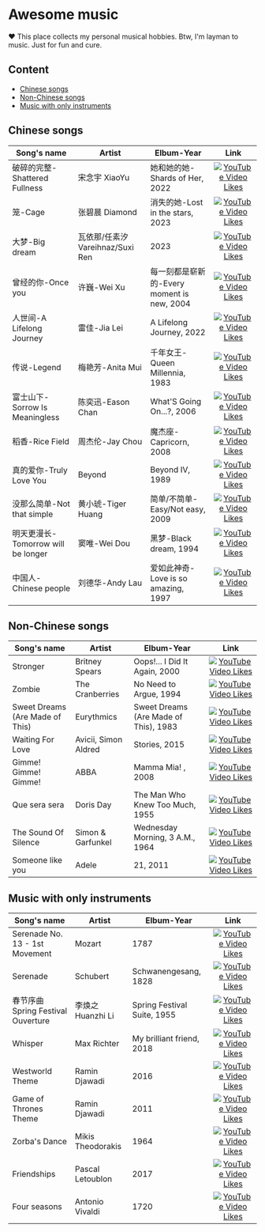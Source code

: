 # Awesome music

❤️ This place collects my personal musical hobbies. Btw, I'm layman to music. Just for fun and cure.


## Content
- [Chinese songs](#chinese-songs)
- [Non-Chinese songs](#non-chinese-songs)
- [Music with only instruments](#music-with-only-instruments)


## Chinese songs

| Song's name | Artist | Elbum-Year | Link |
|------- | -------| ------- | :-------: |
| 破碎的完整-Shattered Fullness| 宋念宇 XiaoYu| 她和她的她-Shards of Her, 2022| [![YouTube Video Likes](https://img.shields.io/youtube/likes/Fx3449cEohg?style=social)](https://www.youtube.com/watch?v=Fx3449cEohg)     |
| 笼-Cage| 张碧晨 Diamond| 消失的她-Lost in the stars, 2023| [![YouTube Video Likes](https://img.shields.io/youtube/likes/gPqfGpLxVIU?style=social)](https://www.youtube.com/watch?v=gPqfGpLxVIU)     |
| 大梦-Big dream| 瓦依那/任素汐 Vareihnaz/Suxi Ren| 2023| [![YouTube Video Likes](https://img.shields.io/youtube/likes/EVEgwFnWhSM?style=social)](https://www.youtube.com/watch?v=EVEgwFnWhSM)     |
| 曾经的你-Once you| 许巍-Wei Xu| 每一刻都是崭新的-Every moment is new, 2004| [![YouTube Video Likes](https://img.shields.io/youtube/likes/OU3kSSMLNvE?style=social)](https://www.youtube.com/watch?v=OU3kSSMLNvE)     |
| 人世间-A Lifelong Journey | 雷佳-Jia Lei| A Lifelong Journey, 2022| [![YouTube Video Likes](https://img.shields.io/youtube/likes/o1tludi1YeU?style=social)](https://www.youtube.com/watch?v=o1tludi1YeU)     |
| 传说-Legend | 梅艳芳-Anita Mui | 千年女王-Queen Millennia, 1983| [![YouTube Video Likes](https://img.shields.io/youtube/likes/i3jue987XNk?style=social)](https://www.youtube.com/watch?v=i3jue987XNk)     |
| 富士山下-Sorrow Is Meaningless | 陈奕迅-Eason Chan| What'S Going On...?, 2006| [![YouTube Video Likes](https://img.shields.io/youtube/likes/ghnT1uOwfrY?style=social)](https://www.youtube.com/watch?v=ghnT1uOwfrY)     |
| 稻香-Rice Field | 周杰伦-Jay Chou| 魔杰座-Capricorn, 2008| [![YouTube Video Likes](https://img.shields.io/youtube/likes/sHD_z90ZKV0?style=social)](https://www.youtube.com/watch?v=sHD_z90ZKV0)     |
| 真的爱你-Truly Love You | Beyond| Beyond IV, 1989| [![YouTube Video Likes](https://img.shields.io/youtube/likes/tjCHafQIhFk?style=social)](https://www.youtube.com/watch?v=tjCHafQIhFk)     |
| 没那么简单-Not that simple | 黄小琥-Tiger Huang| 简单/不简单-Easy/Not easy, 2009| [![YouTube Video Likes](https://img.shields.io/youtube/likes/rmPHuvQoh0g?style=social)](https://www.youtube.com/watch?v=rmPHuvQoh0g)     |
| 明天更漫长-Tomorrow will be longer | 窦唯-Wei Dou| 黑梦-Black dream, 1994| [![YouTube Video Likes](https://img.shields.io/youtube/likes/rQcQWC70a9w?style=social)](https://www.youtube.com/watch?v=rQcQWC70a9w)     |
| 中国人-Chinese people | 刘德华-Andy Lau| 爱如此神奇-Love is so amazing, 1997| [![YouTube Video Likes](https://img.shields.io/youtube/likes/dZUVGtSouCc?style=social)](https://www.youtube.com/watch?v=dZUVGtSouCc)       |
 

## Non-Chinese songs

| Song's name | Artist | Elbum-Year | Link |
|------- | -------| ------- | :-------: |
| Stronger |   Britney Spears |   Oops!... I Did It Again, 2000| [![YouTube Video Likes](https://img.shields.io/youtube/likes/jORl6JYBUyY?style=social)](https://www.youtube.com/watch?v=jORl6JYBUyY)     |
| Zombie |   The Cranberries |  No Need to Argue, 1994| [![YouTube Video Likes](https://img.shields.io/youtube/likes/6Ejga4kJUts?style=social)](https://www.youtube.com/watch?v=6Ejga4kJUts)     |
| Sweet Dreams (Are Made of This) |  Eurythmics |  Sweet Dreams (Are Made of This), 1983| [![YouTube Video Likes](https://img.shields.io/youtube/likes/qeMFqkcPYcg?style=social)](https://www.youtube.com/watch?v=qeMFqkcPYcg)     |
| Waiting For Love |  Avicii,  Simon Aldred |  Stories, 2015| [![YouTube Video Likes](https://img.shields.io/youtube/likes/cHHLHGNpCSA?style=social)](https://www.youtube.com/watch?v=cHHLHGNpCSA)     |
| Gimme! Gimme! Gimme! |  ABBA | Mamma Mia! , 2008| [![YouTube Video Likes](https://img.shields.io/youtube/likes/XEjLoHdbVeE?style=social)](https://www.youtube.com/watch?v=XEjLoHdbVeE)     |
| Que sera sera |  Doris Day | The Man Who Knew Too Much, 1955| [![YouTube Video Likes](https://img.shields.io/youtube/likes/CcWbZUgymkw?style=social)](https://www.youtube.com/watch?v=CcWbZUgymkw)     |
| The Sound Of Silence | Simon & Garfunkel| Wednesday Morning, 3 A.M., 1964| [![YouTube Video Likes](https://img.shields.io/youtube/likes/DCtouot15cA?style=social)](https://www.youtube.com/watch?v=DCtouot15cA)     |
| Someone like you | Adele| 21, 2011| [![YouTube Video Likes](https://img.shields.io/youtube/likes/hLQl3WQQoQ0?style=social)](https://www.youtube.com/watch?v=hLQl3WQQoQ0)     |


## Music with only instruments

| Song's name | Artist | Elbum-Year | Link |
|------- | -------| ------- | :-------: |
| Serenade No. 13 - 1st Movement | Mozart| 1787| [![YouTube Video Likes](https://img.shields.io/youtube/likes/z4Hfv00eqoI?style=social)](https://www.youtube.com/watch?v=z4Hfv00eqoI)     |
| Serenade | Schubert| Schwanengesang, 1828| [![YouTube Video Likes](https://img.shields.io/youtube/likes/0bjB-IWEYI0?style=social)](https://www.youtube.com/watch?v=0bjB-IWEYI0)     |
| 春节序曲 Spring Festival Ouverture | 李焕之 Huanzhi Li| Spring Festival Suite, 1955| [![YouTube Video Likes](https://img.shields.io/youtube/likes/BmiSku86YVg?style=social)](https://www.youtube.com/watch?v=BmiSku86YVg)     |
| Whisper | Max Richter| My brilliant friend, 2018| [![YouTube Video Likes](https://img.shields.io/youtube/likes/Vt6FoLPVam4?style=social)](https://www.youtube.com/watch?v=Vt6FoLPVam4)     |
| Westworld Theme | Ramin Djawadi| 2016| [![YouTube Video Likes](https://img.shields.io/youtube/likes/rYelEUVQ50g?style=social)](https://www.youtube.com/watch?v=rYelEUVQ50g)     |
| Game of Thrones Theme | Ramin Djawadi| 2011| [![YouTube Video Likes](https://img.shields.io/youtube/likes/s7L2PVdrb_8?style=social)](https://www.youtube.com/watch?v=s7L2PVdrb_8)     |
| Zorba's Dance | Mikis Theodorakis| 1964| [![YouTube Video Likes](https://img.shields.io/youtube/likes/kG12C1oX5Eo?style=social)](https://www.youtube.com/watch?v=kG12C1oX5Eo)     |
| Friendships | Pascal Letoublon| 2017| [![YouTube Video Likes](https://img.shields.io/youtube/likes/mPmoojB54xI?style=social)](https://www.youtube.com/watch?v=mPmoojB54xI)     |
| Four seasons | Antonio Vivaldi| 1720| [![YouTube Video Likes](https://img.shields.io/youtube/likes/GRxofEmo3HA?style=social)](https://www.youtube.com/watch?v=GRxofEmo3HA)     |



